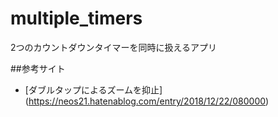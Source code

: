 # multiple_timers
2つのカウントダウンタイマーを同時に扱えるアプリ

##参考サイト
* [ダブルタップによるズームを抑止] (https://neos21.hatenablog.com/entry/2018/12/22/080000)
